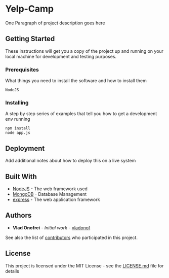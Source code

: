 # Yelp-Camp

One Paragraph of project description goes here

## Getting Started

These instructions will get you a copy of the project up and running on your local machine for development and testing purposes.

### Prerequisites

What things you need to install the software and how to install them

```
NodeJS
```

### Installing

A step by step series of examples that tell you how to get a development env running


```
npm install
node app.js
```

## Deployment

Add additional notes about how to deploy this on a live system

## Built With

* [NodeJS](https://nodejs.org/en/) - The web framework used
* [MongoDB](https://www.mongodb.com/) - Database Management
* [express](https://expressjs.com/) - The web application framework

## Authors

* **Vlad Onofrei** - *Initial work* - [vladonof](https://github.com/vladonof)

See also the list of [contributors](https://github.com/your/project/contributors) who participated in this project.

## License

This project is licensed under the MIT License - see the [LICENSE.md](LICENSE.md) file for details
